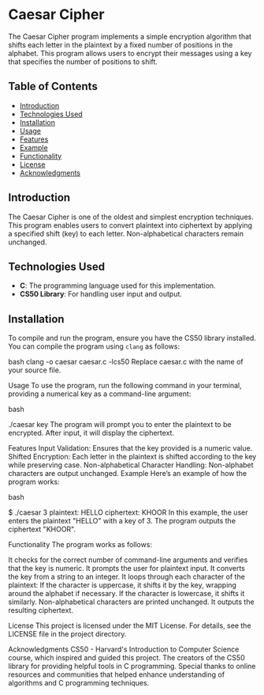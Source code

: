 # Caesar Cipher

The Caesar Cipher program implements a simple encryption algorithm that shifts each letter in the plaintext by a fixed number of positions in the alphabet. This program allows users to encrypt their messages using a key that specifies the number of positions to shift.

## Table of Contents

- [Introduction](#introduction)
- [Technologies Used](#technologies-used)
- [Installation](#installation)
- [Usage](#usage)
- [Features](#features)
- [Example](#example)
- [Functionality](#functionality)
- [License](#license)
- [Acknowledgments](#acknowledgments)

## Introduction

The Caesar Cipher is one of the oldest and simplest encryption techniques. This program enables users to convert plaintext into ciphertext by applying a specified shift (key) to each letter. Non-alphabetical characters remain unchanged.

## Technologies Used

- **C**: The programming language used for this implementation.
- **CS50 Library**: For handling user input and output.

## Installation

To compile and run the program, ensure you have the CS50 library installed. You can compile the program using `clang` as follows:

bash
clang -o caesar caesar.c -lcs50
Replace caesar.c with the name of your source file.

Usage
To use the program, run the following command in your terminal, providing a numerical key as a command-line argument:

bash

./caesar key
The program will prompt you to enter the plaintext to be encrypted. After input, it will display the ciphertext.

Features
Input Validation: Ensures that the key provided is a numeric value.
Shifted Encryption: Each letter in the plaintext is shifted according to the key while preserving case.
Non-alphabetical Character Handling: Non-alphabet characters are output unchanged.
Example
Here’s an example of how the program works:

bash

$ ./caesar 3
plaintext: HELLO
ciphertext: KHOOR
In this example, the user enters the plaintext "HELLO" with a key of 3. The program outputs the ciphertext "KHOOR".

Functionality
The program works as follows:

It checks for the correct number of command-line arguments and verifies that the key is numeric.
It prompts the user for plaintext input.
It converts the key from a string to an integer.
It loops through each character of the plaintext:
If the character is uppercase, it shifts it by the key, wrapping around the alphabet if necessary.
If the character is lowercase, it shifts it similarly.
Non-alphabetical characters are printed unchanged.
It outputs the resulting ciphertext.

License
This project is licensed under the MIT License. For details, see the LICENSE file in the project directory.

Acknowledgments
CS50 - Harvard's Introduction to Computer Science course, which inspired and guided this project.
The creators of the CS50 library for providing helpful tools in C programming.
Special thanks to online resources and communities that helped enhance understanding of algorithms and C programming techniques.
